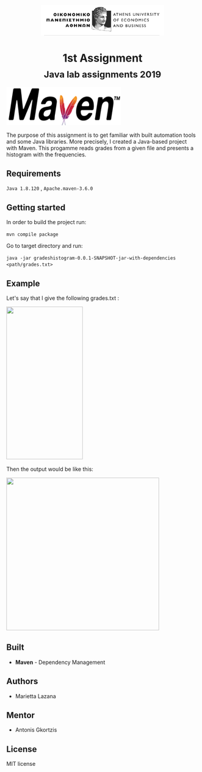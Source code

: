 <div align="center">
<img src="../media/aueb.jpg" height="80px">
<h1> 1st Assignment<br/><sub>Java lab assignments 2019</sub></h1>
</div>
<img src="../media/maven.png" width="300" height="100"/>

The purpose of this assignment is to get familiar with built automation tools and some Java libraries. More precisely, I created a Java-based project with Maven. This progamme reads grades from a given file and presents a histogram with the frequencies.

## Requirements

``` Java 1.8.120 ``` ,
``` Apache.maven-3.6.0 ``` 

## Getting started

In order to build the project run: 

``` mvn compile package ```

Go to target directory and run:

``` java -jar gradeshistogram-0.0.1-SNAPSHOT-jar-with-dependencies <path/grades.txt> ```

## Example


Let's say that I give the following grades.txt : 

<img src="../media/grades.png" width="200" height="400"/>


Then the output would be like this:

<img src="../media/output.png" width="400" height="400"/>

## Built

* **Maven** - Dependency Management

## Authors

* Marietta Lazana

## Mentor

* Antonis Gkortzis

## License

MIT license


